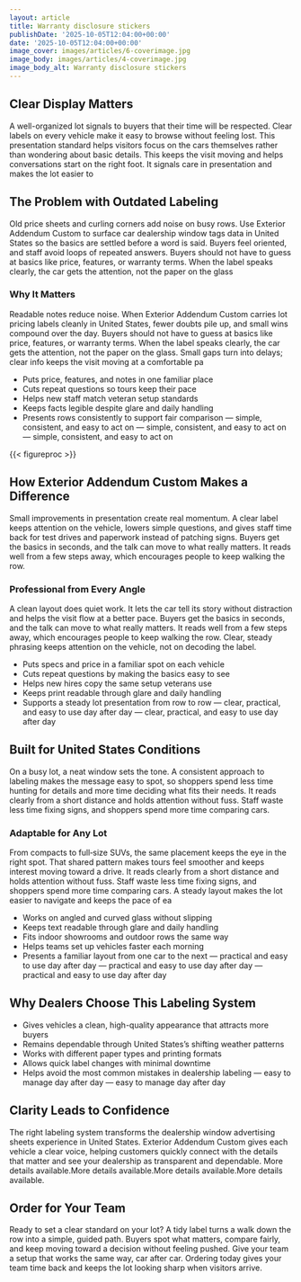 ```yaml
---
layout: article
title: Warranty disclosure stickers
publishDate: '2025-10-05T12:04:00+00:00'
date: '2025-10-05T12:04:00+00:00'
image_cover: images/articles/6-coverimage.jpg
image_body: images/articles/4-coverimage.jpg
image_body_alt: Warranty disclosure stickers
---
```



## Clear Display Matters
A well-organized lot signals to buyers that their time will be respected. Clear labels on every vehicle make it easy to browse without feeling lost. This presentation standard helps visitors focus on the cars themselves rather than wondering about basic details. This keeps the visit moving and helps conversations start on the right foot. It signals care in presentation and makes the lot easier to

## The Problem with Outdated Labeling
Old price sheets and curling corners add noise on busy rows. Use Exterior Addendum Custom to surface car dealership window tags data in United States so the basics are settled before a word is said. Buyers feel oriented, and staff avoid loops of repeated answers. Buyers should not have to guess at basics like price, features, or warranty terms. When the label speaks clearly, the car gets the attention, not the paper on the glass

### Why It Matters
Readable notes reduce noise. When Exterior Addendum Custom carries lot pricing labels cleanly in United States, fewer doubts pile up, and small wins compound over the day. Buyers should not have to guess at basics like price, features, or warranty terms. When the label speaks clearly, the car gets the attention, not the paper on the glass. Small gaps turn into delays; clear info keeps the visit moving at a comfortable pa

- Puts price, features, and notes in one familiar place
- Cuts repeat questions so tours keep their pace
- Helps new staff match veteran setup standards
- Keeps facts legible despite glare and daily handling
- Presents rows consistently to support fair comparison — simple, consistent, and easy to act on — simple, consistent, and easy to act on — simple, consistent, and easy to act on

{{< figureproc >}}

## How Exterior Addendum Custom Makes a Difference
Small improvements in presentation create real momentum. A clear label keeps attention on the vehicle, lowers simple questions, and gives staff time back for test drives and paperwork instead of patching signs.  Buyers get the basics in seconds, and the talk can move to what really matters.  It reads well from a few steps away, which encourages people to keep walking the row.

### Professional from Every Angle
A clean layout does quiet work. It lets the car tell its story without distraction and helps the visit flow at a better pace.  Buyers get the basics in seconds, and the talk can move to what really matters.  It reads well from a few steps away, which encourages people to keep walking the row.  Clear, steady phrasing keeps attention on the vehicle, not on decoding the label.

- Puts specs and price in a familiar spot on each vehicle
- Cuts repeat questions by making the basics easy to see
- Helps new hires copy the same setup veterans use
- Keeps print readable through glare and daily handling
- Supports a steady lot presentation from row to row — clear, practical, and easy to use day after day — clear, practical, and easy to use day after day

## Built for United States Conditions
On a busy lot, a neat window sets the tone. A consistent approach to labeling makes the message easy to spot, so shoppers spend less time hunting for details and more time deciding what fits their needs. It reads clearly from a short distance and holds attention without fuss. Staff waste less time fixing signs, and shoppers spend more time comparing cars.

### Adaptable for Any Lot
From compacts to full‑size SUVs, the same placement keeps the eye in the right spot. That shared pattern makes tours feel smoother and keeps interest moving toward a drive. It reads clearly from a short distance and holds attention without fuss. Staff waste less time fixing signs, and shoppers spend more time comparing cars. A steady layout makes the lot easier to navigate and keeps the pace of ea

- Works on angled and curved glass without slipping
- Keeps text readable through glare and daily handling
- Fits indoor showrooms and outdoor rows the same way
- Helps teams set up vehicles faster each morning
- Presents a familiar layout from one car to the next — practical and easy to use day after day — practical and easy to use day after day — practical and easy to use day after day

## Why Dealers Choose This Labeling System
- Gives vehicles a clean, high-quality appearance that attracts more buyers
- Remains dependable through United States’s shifting weather patterns
- Works with different paper types and printing formats
- Allows quick label changes with minimal downtime
- Helps avoid the most common mistakes in dealership labeling — easy to manage day after day — easy to manage day after day

## Clarity Leads to Confidence
The right labeling system transforms the dealership window advertising sheets experience in United States. Exterior Addendum Custom gives each vehicle a clear voice, helping customers quickly connect with the details that matter and see your dealership as transparent and dependable. More details available.More details available.More details available.More details available.

## Order for Your Team
Ready to set a clear standard on your lot? A tidy label turns a walk down the row into a simple, guided path. Buyers spot what matters, compare fairly, and keep moving toward a decision without feeling pushed. Give your team a setup that works the same way, car after car.  Ordering today gives your team time back and keeps the lot looking sharp when visitors arrive.

